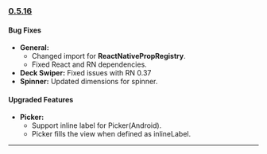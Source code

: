 ### [0.5.16](https://github.com/GeekyAnts/NativeBase/releases/tag/v0.5.16)

#### Bug Fixes
* **General:**
  * Changed import for **ReactNativePropRegistry**.
  * Fixed React and RN dependencies.
* **Deck Swiper:** Fixed issues with RN 0.37
* **Spinner:** Updated dimensions for spinner.

#### Upgraded Features
* **Picker:**
  * Support inline label for Picker(Android).
  * Picker fills the view when defined as inlineLabel.

<hr>
